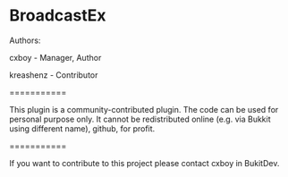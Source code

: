 BroadcastEx
===========

Authors:

cxboy - Manager, Author

kreashenz - Contributor

===========

This plugin is a community-contributed plugin. The code can be used for personal purpose only. It cannot be redistributed online (e.g. via Bukkit using different name), github, for profit.

===========

If you want to contribute to this project please contact cxboy in BukitDev.

